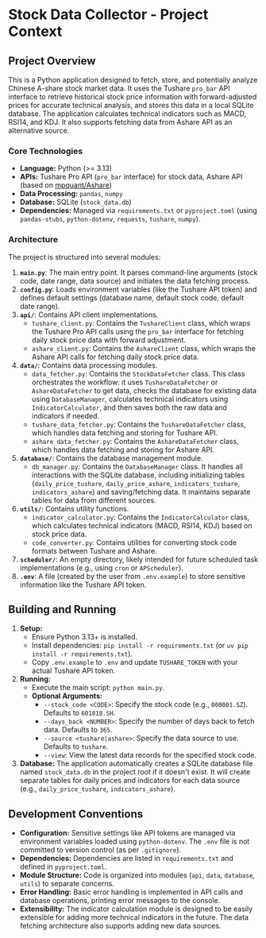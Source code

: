 # Stock Data Collector - Project Context

## Project Overview

This is a Python application designed to fetch, store, and potentially analyze Chinese A-share stock market data. It uses the Tushare `pro_bar` API interface to retrieve historical stock price information with forward-adjusted prices for accurate technical analysis, and stores this data in a local SQLite database. The application calculates technical indicators such as MACD, RSI14, and KDJ. It also supports fetching data from Ashare API as an alternative source.

### Core Technologies

*   **Language:** Python (>= 3.13)
*   **APIs:** Tushare Pro API (`pro_bar` interface) for stock data, Ashare API (based on [mpquant/Ashare](https://github.com/mpquant/Ashare))
*   **Data Processing:** `pandas`, `numpy`
*   **Database:** SQLite (`stock_data.db`)
*   **Dependencies:** Managed via `requirements.txt` or `pyproject.toml` (using `pandas-stubs`, `python-dotenv`, `requests`, `tushare`, `numpy`).

### Architecture

The project is structured into several modules:

1.  **`main.py`**: The main entry point. It parses command-line arguments (stock code, date range, data source) and initiates the data fetching process.
2.  **`config.py`**: Loads environment variables (like the Tushare API token) and defines default settings (database name, default stock code, default date range).
3.  **`api/`**: Contains API client implementations.
    *   `tushare_client.py`: Contains the `TushareClient` class, which wraps the Tushare Pro API calls using the `pro_bar` interface for fetching daily stock price data with forward adjustment.
    *   `ashare_client.py`: Contains the `AshareClient` class, which wraps the Ashare API calls for fetching daily stock price data.
4.  **`data/`**: Contains data processing modules.
    *   `data_fetcher.py`: Contains the `StockDataFetcher` class. This class orchestrates the workflow: it uses `TushareDataFetcher` or `AshareDataFetcher` to get data, checks the database for existing data using `DatabaseManager`, calculates technical indicators using `IndicatorCalculator`, and then saves both the raw data and indicators if needed.
    *   `tushare_data_fetcher.py`: Contains the `TushareDataFetcher` class, which handles data fetching and storing for Tushare API.
    *   `ashare_data_fetcher.py`: Contains the `AshareDataFetcher` class, which handles data fetching and storing for Ashare API.
5.  **`database/`**: Contains the database management module.
    *   `db_manager.py`: Contains the `DatabaseManager` class. It handles all interactions with the SQLite database, including initializing tables (`daily_price_tushare`, `daily_price_ashare`, `indicators_tushare`, `indicators_ashare`) and saving/fetching data. It maintains separate tables for data from different sources.
6.  **`utils/`**: Contains utility functions.
    *   `indicator_calculator.py`: Contains the `IndicatorCalculator` class, which calculates technical indicators (MACD, RSI14, KDJ) based on stock price data.
    *   `code_converter.py`: Contains utilities for converting stock code formats between Tushare and Ashare.
7.  **`scheduler/`**: An empty directory, likely intended for future scheduled task implementations (e.g., using `cron` or `APScheduler`).
8.  **`.env`**: A file (created by the user from `.env.example`) to store sensitive information like the Tushare API token.

## Building and Running

1.  **Setup:**
    *   Ensure Python 3.13+ is installed.
    *   Install dependencies: `pip install -r requirements.txt` (or `uv pip install -r requirements.txt`).
    *   Copy `.env.example` to `.env` and update `TUSHARE_TOKEN` with your actual Tushare API token.
2.  **Running:**
    *   Execute the main script: `python main.py`.
    *   **Optional Arguments:**
        *   `--stock_code <CODE>`: Specify the stock code (e.g., `000001.SZ`). Defaults to `601818.SH`.
        *   `--days_back <NUMBER>`: Specify the number of days back to fetch data. Defaults to `365`.
        *   `--source <tushare|ashare>`: Specify the data source to use. Defaults to `tushare`.
        *   `--view`: View the latest data records for the specified stock code.
3.  **Database:** The application automatically creates a SQLite database file named `stock_data.db` in the project root if it doesn't exist. It will create separate tables for daily prices and indicators for each data source (e.g., `daily_price_tushare`, `indicators_ashare`).

## Development Conventions

*   **Configuration:** Sensitive settings like API tokens are managed via environment variables loaded using `python-dotenv`. The `.env` file is not committed to version control (as per `.gitignore`).
*   **Dependencies:** Dependencies are listed in `requirements.txt` and defined in `pyproject.toml`.
*   **Module Structure:** Code is organized into modules (`api`, `data`, `database`, `utils`) to separate concerns.
*   **Error Handling:** Basic error handling is implemented in API calls and database operations, printing error messages to the console.
*   **Extensibility:** The indicator calculation module is designed to be easily extensible for adding more technical indicators in the future. The data fetching architecture also supports adding new data sources.